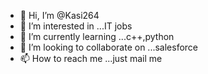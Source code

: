 - 👋 Hi, I’m @Kasi264
- 👀 I’m interested in ...IT jobs
- 🌱 I’m currently learning ...c++,python
- 💞️ I’m looking to collaborate on ...salesforce
- 📫 How to reach me ...just mail me

<!---
Kasi264/Kasi264 is a ✨ special ✨ repository because its `README.md` (this file) appears on your GitHub profile.
You can click the Preview link to take a look at your changes.
--->
